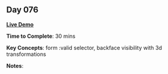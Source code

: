 ## Day 076

**<a href="https://css100.aniqa.dev#day-076">Live Demo</a>**

**Time to Complete**: 30 mins

**Key Concepts**: form :valid selector, backface visibility with 3d transformations

**Notes**:
